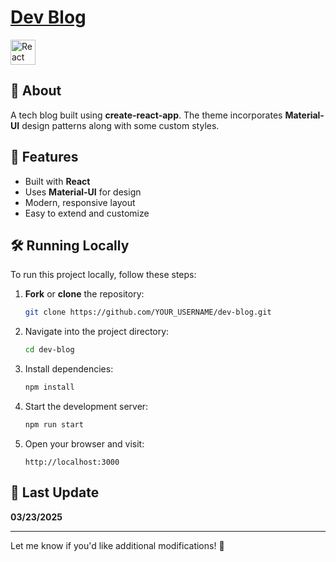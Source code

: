 # [Dev Blog](https://dev-blog.ca/) 

<img src="https://upload.wikimedia.org/wikipedia/commons/a/a7/React-icon.svg" alt="React Logo" width="40"/>

## 📝 About  
A tech blog built using **create-react-app**. The theme incorporates **Material-UI** design patterns along with some custom styles.  

## 🚀 Features  
- Built with **React**  
- Uses **Material-UI** for design  
- Modern, responsive layout  
- Easy to extend and customize  

## 🛠️ Running Locally  

To run this project locally, follow these steps:  

1. **Fork** or **clone** the repository:  
   ```sh
   git clone https://github.com/YOUR_USERNAME/dev-blog.git
   ```
2. Navigate into the project directory:  
   ```sh
   cd dev-blog
   ```
3. Install dependencies:  
   ```sh
   npm install
   ```
4. Start the development server:  
   ```sh
   npm run start
   ```
5. Open your browser and visit:  
   ```
   http://localhost:3000
   ```

## 📅 Last Update  
**03/23/2025**  

---
Let me know if you'd like additional modifications! 🚀

